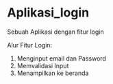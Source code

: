 # Aplikasi_login
Sebuah Aplikasi dengan fitur login

Alur Fitur Login:
1. Menginput email dan Password
2. Memvalidasi Input
3. Menampilkan ke beranda
